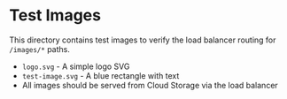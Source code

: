 # Test Images

This directory contains test images to verify the load balancer routing for `/images/*` paths.

- `logo.svg` - A simple logo SVG
- `test-image.svg` - A blue rectangle with text
- All images should be served from Cloud Storage via the load balancer